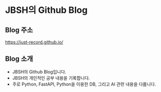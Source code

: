 # JBSH의 Github Blog

## Blog 주소

<https://just-record.github.io/>

## Blog 소개

- JBSH의 Github Blog입니다.
- JBSH의 개인적인 공부 내용을 기록합니다.
- 주로 Python, FastAPI, Python을 이용한 DB, 그리고 AI 관련 내용을 다룹니다.

